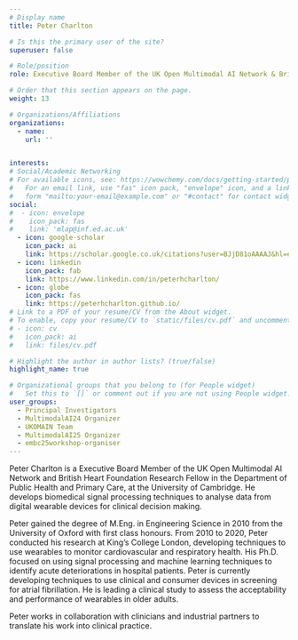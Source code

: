 ```yaml
---
# Display name
title: Peter Charlton

# Is this the primary user of the site?
superuser: false

# Role/position
role: Executive Board Member of the UK Open Multimodal AI Network & British Heart Foundation Research Fellow, University of Cambridge

# Order that this section appears on the page.
weight: 13

# Organizations/Affiliations
organizations:
  - name:
    url: '' 


interests:
# Social/Academic Networking
# For available icons, see: https://wowchemy.com/docs/getting-started/page-builder/#icons
#   For an email link, use "fas" icon pack, "envelope" icon, and a link in the
#   form "mailto:your-email@example.com" or "#contact" for contact widget.
social:
#  - icon: envelope
#    icon_pack: fas
#    link: 'mlap@inf.ed.ac.uk'
  - icon: google-scholar
    icon_pack: ai
    link: https://scholar.google.co.uk/citations?user=BJjD81oAAAAJ&hl=en
  - icon: linkedin
    icon_pack: fab
    link: https://www.linkedin.com/in/peterhcharlton/
  - icon: globe
    icon_pack: fas
    link: https://peterhcharlton.github.io/
# Link to a PDF of your resume/CV from the About widget.
# To enable, copy your resume/CV to `static/files/cv.pdf` and uncomment the lines below.
# - icon: cv
#   icon_pack: ai
#   link: files/cv.pdf

# Highlight the author in author lists? (true/false)
highlight_name: true

# Organizational groups that you belong to (for People widget)
#   Set this to `[]` or comment out if you are not using People widget.
user_groups:
  - Principal Investigators
  - MultimodalAI24 Organizer
  - UKOMAIN Team
  - MultimodalAI25 Organizer
  - embc25workshop-organiser
---
```

Peter Charlton is a Executive Board Member of the UK Open Multimodal AI Network and British Heart Foundation Research Fellow in the Department of Public Health and Primary Care, at the University of Cambridge. He develops biomedical signal processing techniques to analyse data from digital wearable devices for clinical decision making.

Peter gained the degree of M.Eng. in Engineering Science in 2010 from the University of Oxford with first class honours. From 2010 to 2020, Peter conducted his research at King’s College London, developing techniques to use wearables to monitor cardiovascular and respiratory health. His Ph.D. focused on using signal processing and machine learning techniques to identify acute deteriorations in hospital patients. Peter is currently developing techniques to use clinical and consumer devices in screening for atrial fibrillation. He is leading a clinical study to assess the acceptability and performance of wearables in older adults.

Peter works in collaboration with clinicians and industrial partners to translate his work into clinical practice.

